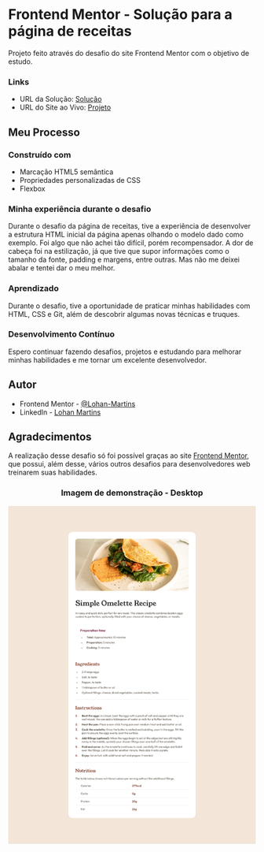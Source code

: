 <!-- Este projeto foi enviado para o github pela primeira vez aproximadamente no dia 13 de julho de 2024, e depois foi reenviado em outra data -->

# Frontend Mentor - Solução para a página de receitas

Projeto feito através do desafio do site Frontend Mentor com o objetivo de estudo.

### Links

- URL da Solução: [Solução](https://www.frontendmentor.io/solutions/recipe-page-Jq0YlF-_OB)
- URL do Site ao Vivo: [Projeto](https://lohan-martins.github.io/recipe-page-frontend-mentor-challenge/)

## Meu Processo

### Construído com

- Marcação HTML5 semântica
- Propriedades personalizadas de CSS
- Flexbox

### Minha experiência durante o desafio

Durante o desafio da página de receitas, tive a experiência de desenvolver a estrutura HTML inicial da página apenas olhando o modelo dado como exemplo. Foi algo que não achei tão difícil, porém recompensador. A dor de cabeça foi na estilização, já que tive que supor informações como o tamanho da fonte, padding e margens, entre outras. Mas não me deixei abalar e tentei dar o meu melhor.

### Aprendizado

Durante o desafio, tive a oportunidade de praticar minhas habilidades com HTML, CSS e Git, além de descobrir algumas novas técnicas e truques.

### Desenvolvimento Contínuo

Espero continuar fazendo desafios, projetos e estudando para melhorar minhas habilidades e me tornar um excelente desenvolvedor.

## Autor

- Frontend Mentor - [@Lohan-Martins](https://www.frontendmentor.io/profile/Lohan-Martins)
- LinkedIn - [Lohan Martins](https://www.linkedin.com/in/lohan-martins-798297217/)

## Agradecimentos

A realização desse desafio só foi possível graças ao site [Frontend Mentor](https://www.frontendmentor.io/home), que possui, além desse, vários outros desafios para desenvolvedores web treinarem suas habilidades.

<div align="center">
  <h3>Imagem de demonstração - Desktop</h3>
  
  ![Imagem do projeto em uma tela maior](./images/img-desktop.png)
</div>
